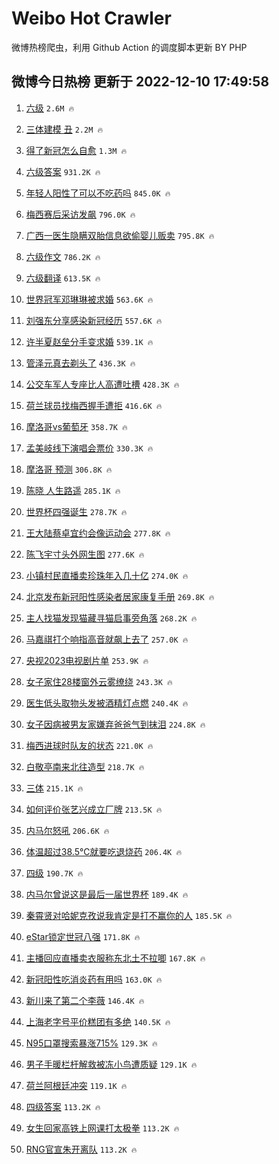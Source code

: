 # Weibo Hot Crawler 



微博热榜爬虫，利用 Github Action 的调度脚本更新 BY PHP 


## 微博今日热榜 更新于 2022-12-10 17:49:58 
1. [六级](https://s.weibo.com/weibo?q=%23%E5%85%AD%E7%BA%A7%23&t=31&band_rank=1&Refer=top) `2.6M 🔥` 

1. [三体建模 丑](https://s.weibo.com/weibo?q=%E4%B8%89%E4%BD%93%E5%BB%BA%E6%A8%A1%20%E4%B8%91&t=31&band_rank=2&Refer=top) `2.2M 🔥` 

1. [得了新冠怎么自愈](https://s.weibo.com/weibo?q=%23%E5%BE%97%E4%BA%86%E6%96%B0%E5%86%A0%E6%80%8E%E4%B9%88%E8%87%AA%E6%84%88%23&t=31&band_rank=3&Refer=top) `1.3M 🔥` 

1. [六级答案](https://s.weibo.com/weibo?q=%E5%85%AD%E7%BA%A7%E7%AD%94%E6%A1%88&t=31&band_rank=4&Refer=top) `931.2K 🔥` 

1. [年轻人阳性了可以不吃药吗](https://s.weibo.com/weibo?q=%23%E5%B9%B4%E8%BD%BB%E4%BA%BA%E9%98%B3%E6%80%A7%E4%BA%86%E5%8F%AF%E4%BB%A5%E4%B8%8D%E5%90%83%E8%8D%AF%E5%90%97%23&t=31&band_rank=5&Refer=top) `845.0K 🔥` 

1. [梅西赛后采访发飙](https://s.weibo.com/weibo?q=%23%E6%A2%85%E8%A5%BF%E8%B5%9B%E5%90%8E%E9%87%87%E8%AE%BF%E5%8F%91%E9%A3%99%23&t=31&band_rank=6&Refer=top) `796.0K 🔥` 

1. [广西一医生隐瞒双胎信息欲偷婴儿贩卖](https://s.weibo.com/weibo?q=%23%E5%B9%BF%E8%A5%BF%E4%B8%80%E5%8C%BB%E7%94%9F%E9%9A%90%E7%9E%92%E5%8F%8C%E8%83%8E%E4%BF%A1%E6%81%AF%E6%AC%B2%E5%81%B7%E5%A9%B4%E5%84%BF%E8%B4%A9%E5%8D%96%23&t=31&band_rank=7&Refer=top) `795.8K 🔥` 

1. [六级作文](https://s.weibo.com/weibo?q=%23%E5%85%AD%E7%BA%A7%E4%BD%9C%E6%96%87%23&t=31&band_rank=8&Refer=top) `786.2K 🔥` 

1. [六级翻译](https://s.weibo.com/weibo?q=%E5%85%AD%E7%BA%A7%E7%BF%BB%E8%AF%91&t=31&band_rank=9&Refer=top) `613.5K 🔥` 

1. [世界冠军邓琳琳被求婚](https://s.weibo.com/weibo?q=%23%E4%B8%96%E7%95%8C%E5%86%A0%E5%86%9B%E9%82%93%E7%90%B3%E7%90%B3%E8%A2%AB%E6%B1%82%E5%A9%9A%23&t=31&band_rank=10&Refer=top) `563.6K 🔥` 

1. [刘强东分享感染新冠经历](https://s.weibo.com/weibo?q=%23%E5%88%98%E5%BC%BA%E4%B8%9C%E5%88%86%E4%BA%AB%E6%84%9F%E6%9F%93%E6%96%B0%E5%86%A0%E7%BB%8F%E5%8E%86%23&t=31&band_rank=11&Refer=top) `557.6K 🔥` 

1. [许半夏赵垒分手变求婚](https://s.weibo.com/weibo?q=%23%E8%AE%B8%E5%8D%8A%E5%A4%8F%E8%B5%B5%E5%9E%92%E5%88%86%E6%89%8B%E5%8F%98%E6%B1%82%E5%A9%9A%23&t=31&band_rank=12&Refer=top) `539.1K 🔥` 

1. [管泽元真去剃头了](https://s.weibo.com/weibo?q=%23%E7%AE%A1%E6%B3%BD%E5%85%83%E7%9C%9F%E5%8E%BB%E5%89%83%E5%A4%B4%E4%BA%86%23&t=31&band_rank=13&Refer=top) `436.3K 🔥` 

1. [公交车军人专座比人高遭吐槽](https://s.weibo.com/weibo?q=%23%E5%85%AC%E4%BA%A4%E8%BD%A6%E5%86%9B%E4%BA%BA%E4%B8%93%E5%BA%A7%E6%AF%94%E4%BA%BA%E9%AB%98%E9%81%AD%E5%90%90%E6%A7%BD%23&t=31&band_rank=14&Refer=top) `428.3K 🔥` 

1. [荷兰球员找梅西握手遭拒](https://s.weibo.com/weibo?q=%23%E8%8D%B7%E5%85%B0%E7%90%83%E5%91%98%E6%89%BE%E6%A2%85%E8%A5%BF%E6%8F%A1%E6%89%8B%E9%81%AD%E6%8B%92%23&t=31&band_rank=15&Refer=top) `416.6K 🔥` 

1. [摩洛哥vs葡萄牙](https://s.weibo.com/weibo?q=%23%E6%91%A9%E6%B4%9B%E5%93%A5vs%E8%91%A1%E8%90%84%E7%89%99%23&t=31&band_rank=16&Refer=top) `358.7K 🔥` 

1. [孟美岐线下演唱会票价](https://s.weibo.com/weibo?q=%23%E5%AD%9F%E7%BE%8E%E5%B2%90%E7%BA%BF%E4%B8%8B%E6%BC%94%E5%94%B1%E4%BC%9A%E7%A5%A8%E4%BB%B7%23&t=31&band_rank=17&Refer=top) `330.3K 🔥` 

1. [摩洛哥 预测](https://s.weibo.com/weibo?q=%E6%91%A9%E6%B4%9B%E5%93%A5%20%E9%A2%84%E6%B5%8B&t=31&band_rank=18&Refer=top) `306.8K 🔥` 

1. [陈晓 人生路遥](https://s.weibo.com/weibo?q=%E9%99%88%E6%99%93%20%E4%BA%BA%E7%94%9F%E8%B7%AF%E9%81%A5&t=31&band_rank=19&Refer=top) `285.1K 🔥` 

1. [世界杯四强诞生](https://s.weibo.com/weibo?q=%23%E4%B8%96%E7%95%8C%E6%9D%AF%E5%9B%9B%E5%BC%BA%E8%AF%9E%E7%94%9F%23&t=31&band_rank=20&Refer=top) `278.7K 🔥` 

1. [王大陆蔡卓宜约会像运动会](https://s.weibo.com/weibo?q=%23%E7%8E%8B%E5%A4%A7%E9%99%86%E8%94%A1%E5%8D%93%E5%AE%9C%E7%BA%A6%E4%BC%9A%E5%83%8F%E8%BF%90%E5%8A%A8%E4%BC%9A%23&t=31&band_rank=21&Refer=top) `277.8K 🔥` 

1. [陈飞宇寸头外网生图](https://s.weibo.com/weibo?q=%23%E9%99%88%E9%A3%9E%E5%AE%87%E5%AF%B8%E5%A4%B4%E5%A4%96%E7%BD%91%E7%94%9F%E5%9B%BE%23&t=31&band_rank=22&Refer=top) `277.6K 🔥` 

1. [小镇村民直播卖珍珠年入几十亿](https://s.weibo.com/weibo?q=%23%E5%B0%8F%E9%95%87%E6%9D%91%E6%B0%91%E7%9B%B4%E6%92%AD%E5%8D%96%E7%8F%8D%E7%8F%A0%E5%B9%B4%E5%85%A5%E5%87%A0%E5%8D%81%E4%BA%BF%23&t=31&band_rank=23&Refer=top) `274.0K 🔥` 

1. [北京发布新冠阳性感染者居家康复手册](https://s.weibo.com/weibo?q=%23%E5%8C%97%E4%BA%AC%E5%8F%91%E5%B8%83%E6%96%B0%E5%86%A0%E9%98%B3%E6%80%A7%E6%84%9F%E6%9F%93%E8%80%85%E5%B1%85%E5%AE%B6%E5%BA%B7%E5%A4%8D%E6%89%8B%E5%86%8C%23&t=31&band_rank=24&Refer=top) `269.8K 🔥` 

1. [主人找猫发现猫藏寻猫启事旁角落](https://s.weibo.com/weibo?q=%23%E4%B8%BB%E4%BA%BA%E6%89%BE%E7%8C%AB%E5%8F%91%E7%8E%B0%E7%8C%AB%E8%97%8F%E5%AF%BB%E7%8C%AB%E5%90%AF%E4%BA%8B%E6%97%81%E8%A7%92%E8%90%BD%23&t=31&band_rank=25&Refer=top) `268.2K 🔥` 

1. [马嘉祺打个响指高音就飙上去了](https://s.weibo.com/weibo?q=%23%E9%A9%AC%E5%98%89%E7%A5%BA%E6%89%93%E4%B8%AA%E5%93%8D%E6%8C%87%E9%AB%98%E9%9F%B3%E5%B0%B1%E9%A3%99%E4%B8%8A%E5%8E%BB%E4%BA%86%23&t=31&band_rank=26&Refer=top) `257.0K 🔥` 

1. [央视2023电视剧片单](https://s.weibo.com/weibo?q=%23%E5%A4%AE%E8%A7%862023%E7%94%B5%E8%A7%86%E5%89%A7%E7%89%87%E5%8D%95%23&t=31&band_rank=27&Refer=top) `253.9K 🔥` 

1. [女子家住28楼窗外云雾缭绕](https://s.weibo.com/weibo?q=%23%E5%A5%B3%E5%AD%90%E5%AE%B6%E4%BD%8F28%E6%A5%BC%E7%AA%97%E5%A4%96%E4%BA%91%E9%9B%BE%E7%BC%AD%E7%BB%95%23&t=31&band_rank=28&Refer=top) `243.3K 🔥` 

1. [医生低头取物头发被酒精灯点燃](https://s.weibo.com/weibo?q=%23%E5%8C%BB%E7%94%9F%E4%BD%8E%E5%A4%B4%E5%8F%96%E7%89%A9%E5%A4%B4%E5%8F%91%E8%A2%AB%E9%85%92%E7%B2%BE%E7%81%AF%E7%82%B9%E7%87%83%23&t=31&band_rank=29&Refer=top) `240.4K 🔥` 

1. [女子因病被男友家嫌弃爸爸气到抹泪](https://s.weibo.com/weibo?q=%23%E5%A5%B3%E5%AD%90%E5%9B%A0%E7%97%85%E8%A2%AB%E7%94%B7%E5%8F%8B%E5%AE%B6%E5%AB%8C%E5%BC%83%E7%88%B8%E7%88%B8%E6%B0%94%E5%88%B0%E6%8A%B9%E6%B3%AA%23&t=31&band_rank=30&Refer=top) `224.8K 🔥` 

1. [梅西进球时队友的状态](https://s.weibo.com/weibo?q=%23%E6%A2%85%E8%A5%BF%E8%BF%9B%E7%90%83%E6%97%B6%E9%98%9F%E5%8F%8B%E7%9A%84%E7%8A%B6%E6%80%81%23&t=31&band_rank=31&Refer=top) `221.0K 🔥` 

1. [白敬亭南来北往造型](https://s.weibo.com/weibo?q=%23%E7%99%BD%E6%95%AC%E4%BA%AD%E5%8D%97%E6%9D%A5%E5%8C%97%E5%BE%80%E9%80%A0%E5%9E%8B%23&t=31&band_rank=32&Refer=top) `218.7K 🔥` 

1. [三体](https://s.weibo.com/weibo?q=%23%E4%B8%89%E4%BD%93%23&t=31&band_rank=33&Refer=top) `215.1K 🔥` 

1. [如何评价张艺兴成立厂牌](https://s.weibo.com/weibo?q=%23%E5%A6%82%E4%BD%95%E8%AF%84%E4%BB%B7%E5%BC%A0%E8%89%BA%E5%85%B4%E6%88%90%E7%AB%8B%E5%8E%82%E7%89%8C%23&t=31&band_rank=34&Refer=top) `213.5K 🔥` 

1. [内马尔怒吼](https://s.weibo.com/weibo?q=%23%E5%86%85%E9%A9%AC%E5%B0%94%E6%80%92%E5%90%BC%23&t=31&band_rank=35&Refer=top) `206.6K 🔥` 

1. [体温超过38.5℃就要吃退烧药](https://s.weibo.com/weibo?q=%23%E4%BD%93%E6%B8%A9%E8%B6%85%E8%BF%8738.5%E2%84%83%E5%B0%B1%E8%A6%81%E5%90%83%E9%80%80%E7%83%A7%E8%8D%AF%23&t=31&band_rank=36&Refer=top) `206.4K 🔥` 

1. [四级](https://s.weibo.com/weibo?q=%23%E5%9B%9B%E7%BA%A7%23&t=31&band_rank=37&Refer=top) `190.7K 🔥` 

1. [内马尔曾说这是最后一届世界杯](https://s.weibo.com/weibo?q=%23%E5%86%85%E9%A9%AC%E5%B0%94%E6%9B%BE%E8%AF%B4%E8%BF%99%E6%98%AF%E6%9C%80%E5%90%8E%E4%B8%80%E5%B1%8A%E4%B8%96%E7%95%8C%E6%9D%AF%23&t=31&band_rank=38&Refer=top) `189.4K 🔥` 

1. [秦霄贤对哈妮克孜说我肯定是打不赢你的人](https://s.weibo.com/weibo?q=%23%E7%A7%A6%E9%9C%84%E8%B4%A4%E5%AF%B9%E5%93%88%E5%A6%AE%E5%85%8B%E5%AD%9C%E8%AF%B4%E6%88%91%E8%82%AF%E5%AE%9A%E6%98%AF%E6%89%93%E4%B8%8D%E8%B5%A2%E4%BD%A0%E7%9A%84%E4%BA%BA%23&t=31&band_rank=39&Refer=top) `185.5K 🔥` 

1. [eStar锁定世冠八强](https://s.weibo.com/weibo?q=%23eStar%E9%94%81%E5%AE%9A%E4%B8%96%E5%86%A0%E5%85%AB%E5%BC%BA%23&t=31&band_rank=40&Refer=top) `171.8K 🔥` 

1. [主播回应直播卖衣服称东北土不拉唧](https://s.weibo.com/weibo?q=%23%E4%B8%BB%E6%92%AD%E5%9B%9E%E5%BA%94%E7%9B%B4%E6%92%AD%E5%8D%96%E8%A1%A3%E6%9C%8D%E7%A7%B0%E4%B8%9C%E5%8C%97%E5%9C%9F%E4%B8%8D%E6%8B%89%E5%94%A7%23&t=31&band_rank=41&Refer=top) `167.8K 🔥` 

1. [新冠阳性吃消炎药有用吗](https://s.weibo.com/weibo?q=%23%E6%96%B0%E5%86%A0%E9%98%B3%E6%80%A7%E5%90%83%E6%B6%88%E7%82%8E%E8%8D%AF%E6%9C%89%E7%94%A8%E5%90%97%23&t=31&band_rank=42&Refer=top) `163.0K 🔥` 

1. [新川来了第二个李薇](https://s.weibo.com/weibo?q=%23%E6%96%B0%E5%B7%9D%E6%9D%A5%E4%BA%86%E7%AC%AC%E4%BA%8C%E4%B8%AA%E6%9D%8E%E8%96%87%23&t=31&band_rank=43&Refer=top) `146.4K 🔥` 

1. [上海老字号平价糕团有多绝](https://s.weibo.com/weibo?q=%23%E4%B8%8A%E6%B5%B7%E8%80%81%E5%AD%97%E5%8F%B7%E5%B9%B3%E4%BB%B7%E7%B3%95%E5%9B%A2%E6%9C%89%E5%A4%9A%E7%BB%9D%23&t=31&band_rank=44&Refer=top) `140.5K 🔥` 

1. [N95口罩搜索暴涨715%](https://s.weibo.com/weibo?q=%23N95%E5%8F%A3%E7%BD%A9%E6%90%9C%E7%B4%A2%E6%9A%B4%E6%B6%A8715%25%23&t=31&band_rank=45&Refer=top) `129.3K 🔥` 

1. [男子手暖栏杆解救被冻小鸟遭质疑](https://s.weibo.com/weibo?q=%23%E7%94%B7%E5%AD%90%E6%89%8B%E6%9A%96%E6%A0%8F%E6%9D%86%E8%A7%A3%E6%95%91%E8%A2%AB%E5%86%BB%E5%B0%8F%E9%B8%9F%E9%81%AD%E8%B4%A8%E7%96%91%23&t=31&band_rank=46&Refer=top) `129.1K 🔥` 

1. [荷兰阿根廷冲突](https://s.weibo.com/weibo?q=%23%E8%8D%B7%E5%85%B0%E9%98%BF%E6%A0%B9%E5%BB%B7%E5%86%B2%E7%AA%81%23&t=31&band_rank=47&Refer=top) `119.1K 🔥` 

1. [四级答案](https://s.weibo.com/weibo?q=%E5%9B%9B%E7%BA%A7%E7%AD%94%E6%A1%88&t=31&band_rank=48&Refer=top) `113.2K 🔥` 

1. [女生回家高铁上网课打太极拳](https://s.weibo.com/weibo?q=%23%E5%A5%B3%E7%94%9F%E5%9B%9E%E5%AE%B6%E9%AB%98%E9%93%81%E4%B8%8A%E7%BD%91%E8%AF%BE%E6%89%93%E5%A4%AA%E6%9E%81%E6%8B%B3%23&t=31&band_rank=49&Refer=top) `113.2K 🔥` 

1. [RNG官宣朱开离队](https://s.weibo.com/weibo?q=%23RNG%E5%AE%98%E5%AE%A3%E6%9C%B1%E5%BC%80%E7%A6%BB%E9%98%9F%23&t=31&band_rank=50&Refer=top) `113.2K 🔥` 

